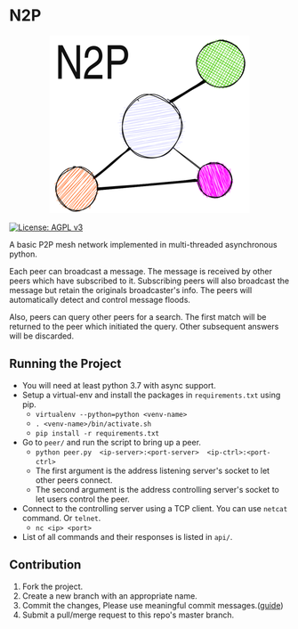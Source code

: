 # N2P


<p align="center"> 
  <img src="logo.png" alt="logo">
</p>


[![License: AGPL v3](https://img.shields.io/badge/License-AGPL%20v3-blue.svg)](https://www.gnu.org/licenses/agpl-3.0)


A basic P2P mesh network implemented in multi-threaded asynchronous python.

Each peer can broadcast a message. The message is received by other peers which have subscribed to it. Subscribing peers will also broadcast the message but retain the originals broadcaster's info. The peers will automatically detect and control message floods.

Also, peers can query other peers for a search. The first match will be returned to the peer which initiated the query. Other subsequent answers will be discarded.

## 	Running the Project

- You will need at least python 3.7 with async support.
- Setup a virtual-env and install the packages in `requirements.txt` using pip.
  - `virtualenv --python=python <venv-name>`
  - `. <venv-name>/bin/activate.sh`
  - `pip install -r requirements.txt`
- Go to `peer/` and run the script to bring up a peer.
  - `python peer.py  <ip-server>:<port-server>  <ip-ctrl>:<port-ctrl>`
  - The first argument is the address listening server's socket to let other peers connect.
  - The second argument is the address controlling server's socket to let users control the peer.
- Connect to the controlling server using a TCP client. You can use `netcat` command. Or `telnet`.
  - `nc <ip> <port>`
- List of all commands and their responses is listed in `api/`.

## Contribution
1. Fork the project.
2. Create a new branch with an appropriate name.
3. Commit the changes, Please use meaningful commit messages.([guide](https://github.com/RomuloOliveira/commit-messages-guide))
4. Submit a pull/merge request to this repo's master branch.
